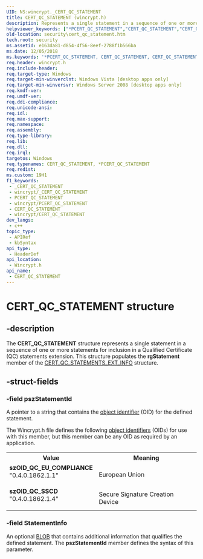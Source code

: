 ```yaml
---
UID: NS:wincrypt._CERT_QC_STATEMENT
title: CERT_QC_STATEMENT (wincrypt.h)
description: Represents a single statement in a sequence of one or more statements for inclusion in a Qualified Certificate (QC) statements extension.
helpviewer_keywords: ["*PCERT_QC_STATEMENT","CERT_QC_STATEMENT","CERT_QC_STATEMENT structure [Security]","PCERT_QC_STATEMENT","PCERT_QC_STATEMENT structure pointer [Security]","security.cert_qc_statement","szOID_QC_EU_COMPLIANCE","szOID_QC_SSCD","wincrypt/CERT_QC_STATEMENT","wincrypt/PCERT_QC_STATEMENT"]
old-location: security\cert_qc_statement.htm
tech.root: security
ms.assetid: e163da81-d854-4f56-8eef-2788f1b566ba
ms.date: 12/05/2018
ms.keywords: '*PCERT_QC_STATEMENT, CERT_QC_STATEMENT, CERT_QC_STATEMENT structure [Security], PCERT_QC_STATEMENT, PCERT_QC_STATEMENT structure pointer [Security], security.cert_qc_statement, szOID_QC_EU_COMPLIANCE, szOID_QC_SSCD, wincrypt/CERT_QC_STATEMENT, wincrypt/PCERT_QC_STATEMENT'
req.header: wincrypt.h
req.include-header: 
req.target-type: Windows
req.target-min-winverclnt: Windows Vista [desktop apps only]
req.target-min-winversvr: Windows Server 2008 [desktop apps only]
req.kmdf-ver: 
req.umdf-ver: 
req.ddi-compliance: 
req.unicode-ansi: 
req.idl: 
req.max-support: 
req.namespace: 
req.assembly: 
req.type-library: 
req.lib: 
req.dll: 
req.irql: 
targetos: Windows
req.typenames: CERT_QC_STATEMENT, *PCERT_QC_STATEMENT
req.redist: 
ms.custom: 19H1
f1_keywords:
 - _CERT_QC_STATEMENT
 - wincrypt/_CERT_QC_STATEMENT
 - PCERT_QC_STATEMENT
 - wincrypt/PCERT_QC_STATEMENT
 - CERT_QC_STATEMENT
 - wincrypt/CERT_QC_STATEMENT
dev_langs:
 - c++
topic_type:
 - APIRef
 - kbSyntax
api_type:
 - HeaderDef
api_location:
 - Wincrypt.h
api_name:
 - CERT_QC_STATEMENT
---
```


# CERT_QC_STATEMENT structure


## -description

The <b>CERT_QC_STATEMENT</b> structure represents a single statement in a sequence of one or more statements for inclusion in a  Qualified Certificate (QC) statements extension. This structure populates the <b>rgStatement</b> member of the <a href="/windows/desktop/api/wincrypt/ns-wincrypt-cert_qc_statements_ext_info">CERT_QC_STATEMENTS_EXT_INFO</a> structure.

## -struct-fields

### -field pszStatementId

A pointer to a string that contains the <a href="/windows/desktop/SecGloss/o-gly">object identifier</a> (OID) for the defined statement.


The Wincrypt.h file defines the following <a href="/windows/desktop/SecGloss/o-gly">object identifiers</a> (OIDs) for use with this member, but this member can be any OID as required by an application.



<table>
<tr>
<th>Value</th>
<th>Meaning</th>
</tr>
<tr>
<td width="40%"><a id="szOID_QC_EU_COMPLIANCE"></a><a id="szoid_qc_eu_compliance"></a><a id="SZOID_QC_EU_COMPLIANCE"></a><dl>
<dt><b>szOID_QC_EU_COMPLIANCE</b></dt>
<dt>"0.4.0.1862.1.1"</dt>
</dl>
</td>
<td width="60%">
European Union

</td>
</tr>
<tr>
<td width="40%"><a id="szOID_QC_SSCD"></a><a id="szoid_qc_sscd"></a><a id="SZOID_QC_SSCD"></a><dl>
<dt><b>szOID_QC_SSCD</b></dt>
<dt>"0.4.0.1862.1.4"</dt>
</dl>
</td>
<td width="60%">
Secure Signature Creation Device

</td>
</tr>
</table>

### -field StatementInfo

An optional <a href="/windows/desktop/SecGloss/b-gly">BLOB</a> that contains additional information that qualifies the defined statement. The <b>pszStatementId</b> member defines the syntax of this parameter.